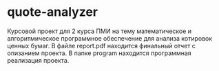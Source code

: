 # quote-analyzer
Курсовой проект для 2 курса ПМИ на тему математическое и алгоритмическое программное обеспечение для анализа котировок ценных бумаг.
В файле report.pdf находится финальный отчет с опизанием проекта. 
В папке program находится программная реализация проекта.